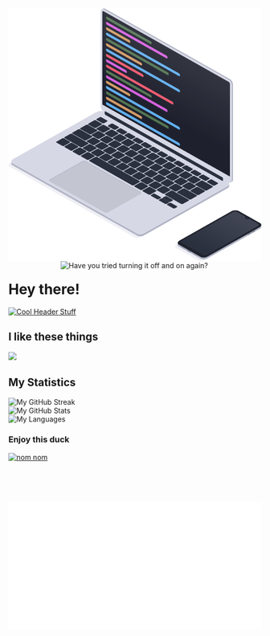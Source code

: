 <img align="center" alt="Header animation" src=".github/coding-animation.svg">

<img align="right" width="400" alt="Have you tried turning it off and on again?" src="https://user-images.githubusercontent.com/63722509/147647719-8858583d-d1a0-4245-b655-6267123e4293.gif">

# Hey there!

[![Cool Header Stuff](https://readme-typing-svg.herokuapp.com?font=Roboto+Mono&size=24&duration=3000&pause=1500&color=D4FF7A&width=456&lines=Seriously+doing+unserious+stuff;Wizkid+%40+OWOW+%E2%9D%A4%EF%B8%8F)](https://sjoertjuh.dev/)

## I like these things

<picture>
  <source media="(prefers-color-scheme: dark)" srcset="https://skillicons.dev/icons?i=nodejs%2Cjs%2Cts%2Chtml%2Ccss%2Cvue%2Cnuxtjs%2Cphp%2Claravel%2Ccpp&theme=dark">
  <img src="https://skillicons.dev/icons?i=nodejs%2Cjs%2Cts%2Chtml%2Ccss%2Cvue%2Cnuxtjs%2Cphp%2Claravel%2Ccpp&theme=light">
</picture>

## My Statistics

<picture>
  <source media="(prefers-color-scheme: dark)" srcset="https://streak-stats.demolab.com?user=Sjoertjuh&hide_border=true&theme=dark">
  <img alt="My GitHub Streak" src="https://streak-stats.demolab.com/?user=Sjoertjuh&hide_border=true">
</picture>
<br>
<picture>
  <source media="(prefers-color-scheme: dark)" srcset="https://github-readme-stats.vercel.app/api?username=Sjoertjuh&show_icons=true&count_private=true&hide_title=true&include_all_commits=true&hide_border=true&theme=dark">
  <img alt="My GitHub Stats" src="https://github-readme-stats.vercel.app/api?username=Sjoertjuh&show_icons=true&count_private=true&hide_title=true&include_all_commits=true&hide_border=true">
</picture>
<br>
<picture>
  <source media="(prefers-color-scheme: dark)" srcset="https://github-readme-stats.vercel.app/api/top-langs/?username=Sjoertjuh&layout=compact&hide_title=true&hide_border=true&theme=dark">
  <img alt="My Languages" src="https://github-readme-stats.vercel.app/api/top-langs/?username=Sjoertjuh&layout=compact&hide_title=true&hide_border=true">
</picture>

### Enjoy this duck

<a href="https://sjoertjuh.dev/">
  <img src="https://user-images.githubusercontent.com/63722509/147670954-a3ecf2be-3dc8-4127-be0e-122be0856f32.gif" alt="nom nom" width="270" height="270">
</a>

<br>
<br>
<br>
<br>
<br>

<p align="center">
  <img alt="Footer" src=".github/footer.svg">
</p>
